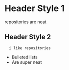 # Header Style 1
  repositories are neat
## Header Style 2
      i like repositories
* Bulleted lists
* Are super neat

